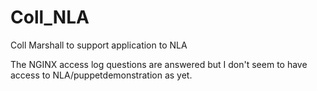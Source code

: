 # Coll_NLA
Coll Marshall to support application to NLA

The NGINX access log questions are answered but I don't seem to have access to NLA/puppetdemonstration as yet.
